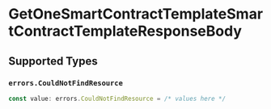 # GetOneSmartContractTemplateSmartContractTemplateResponseBody


## Supported Types

### `errors.CouldNotFindResource`

```typescript
const value: errors.CouldNotFindResource = /* values here */
```

